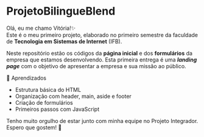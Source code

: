 # ProjetoBilingueBlend

Olá, eu me chamo Vitória!✨<br>
Este é o meu primeiro projeto, elaborado no primeiro semestre da faculdade de <strong>Tecnologia em Sistemas de Internet</strong> (IFB).

Neste repositório estão os códigos da <strong>página inicial</strong> e dos <strong>formulários</strong> da empresa que estamos desenvolvendo. Esta primeira entrega é uma <i><strong>landing page</strong></i> com o objetivo de apresentar a empresa e sua missão ao público.<br>

🧠 Aprendizados
- Estrutura básica do HTML
- Organização com header, main, aside e footer
- Criação de formulários
- Primeiros passos com JavaScript
  
Tenho muito orgulho de estar junto com minha equipe no Projeto Integrador.
Espero que gostem! 💙
